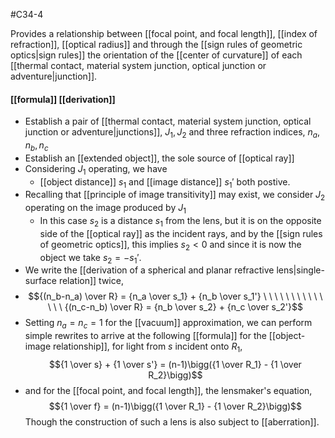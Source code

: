 #C34-4 

Provides a relationship between [[focal point, and focal length]], [[index of refraction]], [[optical radius]] and through the [[sign rules of geometric optics|sign rules]] the orientation of the [[center of curvature]] of each [[thermal contact, material system junction, optical junction or adventure|junction]]. 

#### [[formula]] [[derivation]]
- Establish a pair of [[thermal contact, material system junction, optical junction or adventure|junctions]], $J_1,J_2$ and three refraction indices, $n_a,n_b,n_c$ 
- Establish an [[extended object]], the sole source of [[optical ray]] 
- Considering $J_1$ operating, we have 
	- [[object distance]] $s_1$ and [[image distance]] $s_1'$ both postive.
- Recalling that [[principle of image transitivity]] may exist, we consider $J_2$ operating on the image produced by $J_1$
	- In this case $s_2$ is a distance $s_1$ from the lens, but it is on the opposite side of the [[optical ray]] as the incident rays, and by the [[sign rules of geometric optics]], this implies $s_2 < 0$ and since it is now the object we take $s_2 = -s_1'$.
- We write the [[derivation of a spherical and planar refractive lens|single-surface relation]] twice,
- $${(n_b-n_a) \over R} = {n_a \over s_1} + {n_b \over s_1'} \ \ \ \ \ \ \ \ \ \ \ \ \ \ {(n_c-n_b) \over R} = {n_b \over s_2} + {n_c \over s_2'}$$
- Setting $n_a = n_c = 1$ for the [[vacuum]] approximation, we can perform simple rewrites to arrive at  the following [[formula]] for the [[object-image relationship]], for light from $s$ incident onto $R_1$,
$${1 \over s} + {1 \over s'} = (n-1)\bigg({1 \over R_1} - {1 \over R_2}\bigg)$$
- and for the [[focal point, and focal length]], the lensmaker's equation, $${1 \over f} = (n-1)\bigg({1 \over R_1} - {1 \over R_2}\bigg)$$ Though the construction of such a lens is also subject to [[aberration]].